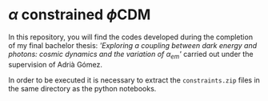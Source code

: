 # $\alpha$ constrained $\phi\text{CDM}$

In this repository, you will find the codes developed during the completion of my final bachelor thesis: _'Exploring a coupling between dark energy and photons: cosmic dynamics and the variation of_ $\alpha_{em}$_'_ carried out under the supervision of Adrià Gómez. 

In order to be executed it is necessary to extract the `constraints.zip` files in the same directory as the python notebooks.
